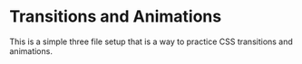 # Transitions and Animations

This is a simple three file setup that is a way to practice CSS transitions and animations.
